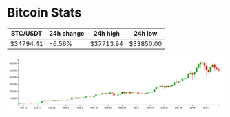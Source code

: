 # Bitcoin Stats

BTC/USDT|24h change|24h high|24h low|
|---|---|---|---|
|$34794.41|-6.56%|$37713.94|$33850.00|

<img src="./chart.svg">
